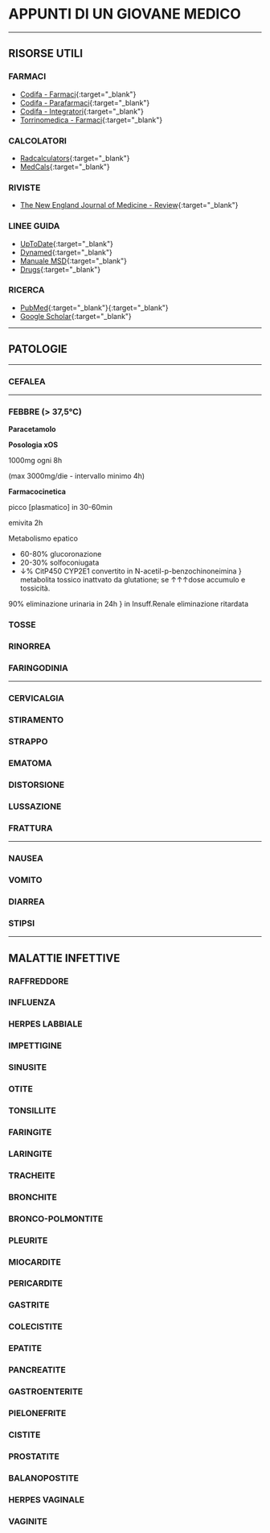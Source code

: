 # APPUNTI DI UN GIOVANE MEDICO

- - -

## RISORSE UTILI

### FARMACI

- [Codifa - Farmaci](https://www.codifa.it/farmaci){:target="_blank"}
- [Codifa - Parafarmaci](https://www.codifa.it/parafarmaci){:target="_blank"}
- [Codifa - Integratori](https://www.codifa.it/integratori){:target="_blank"}
- [Torrinomedica - Farmaci](https://www.torrinomedica.it/cercaunfarmaco){:target="_blank"}

### CALCOLATORI
- [Radcalculators](https://radcalculators.org/){:target="_blank"}
- [MedCals](https://www.mdcalc.com/){:target="_blank"}

### RIVISTE

- [The New England Journal of Medicine - Review](https://www.nejm.org/medical-articles/review-article?){:target="_blank"}

### LINEE GUIDA

- [UpToDate](https://www.wolterskluwer.com/en/solutions/uptodate){:target="_blank"}
- [Dynamed](https://www.dynamed.com/){:target="_blank"}
- [Manuale MSD](https://www.msdmanuals.com/it/professionale){:target="_blank"}
- [Drugs](https://www.drugs.com){:target="_blank"}

### RICERCA

- [PubMed](https://pubmed.ncbi.nlm.nih.gov){:target="_blank"}{:target="_blank"}
- [Google Scholar](https://www.deepl.com/translator){:target="_blank"}

- - -

## PATOLOGIE

---

### CEFALEA

---



### FEBBRE (> 37,5°C)

**Paracetamolo**

**Posologia xOS**

1000mg ogni 8h

(max 3000mg/die - intervallo minimo 4h)

**Farmacocinetica**

picco [plasmatico] in 30-60min

emivita 2h

Metabolismo epatico
- 60-80% glucoronazione
- 20-30% solfoconiugata
- &darr;% CitP450 CYP2E1 convertito in N-acetil-p-benzochinoneimina } metabolita tossico inattvato da glutatione; se &uarr;&uarr;&uarr;dose accumulo e tossicità.

90% eliminazione urinaria in 24h } in Insuff.Renale eliminazione ritardata





### TOSSE

### RINORREA

### FARINGODINIA

---

### CERVICALGIA

### STIRAMENTO

### STRAPPO

### EMATOMA

### DISTORSIONE

### LUSSAZIONE

### FRATTURA

---

### NAUSEA

### VOMITO

### DIARREA

### STIPSI

---

## MALATTIE INFETTIVE

### RAFFREDDORE

### INFLUENZA

### HERPES LABBIALE

### IMPETTIGINE

### SINUSITE

### OTITE

### TONSILLITE

### FARINGITE

### LARINGITE

### TRACHEITE

### BRONCHITE

### BRONCO-POLMONTITE

### PLEURITE

### MIOCARDITE

### PERICARDITE

### GASTRITE

### COLECISTITE

### EPATITE

### PANCREATITE

### GASTROENTERITE

### PIELONEFRITE

### CISTITE

### PROSTATITE

### BALANOPOSTITE

### HERPES VAGINALE

### VAGINITE

